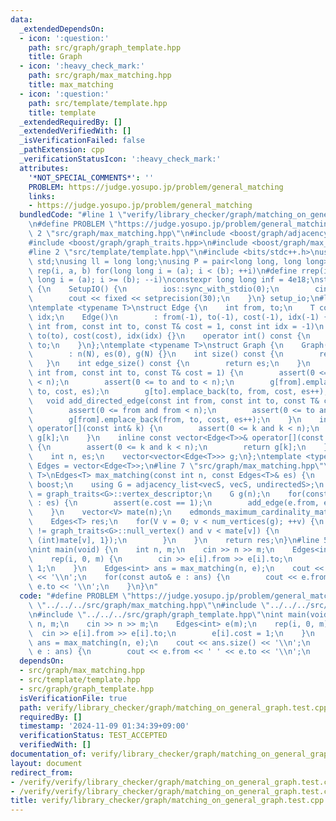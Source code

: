 ```yaml
---
data:
  _extendedDependsOn:
  - icon: ':question:'
    path: src/graph/graph_template.hpp
    title: Graph
  - icon: ':heavy_check_mark:'
    path: src/graph/max_matching.hpp
    title: max_matching
  - icon: ':question:'
    path: src/template/template.hpp
    title: template
  _extendedRequiredBy: []
  _extendedVerifiedWith: []
  _isVerificationFailed: false
  _pathExtension: cpp
  _verificationStatusIcon: ':heavy_check_mark:'
  attributes:
    '*NOT_SPECIAL_COMMENTS*': ''
    PROBLEM: https://judge.yosupo.jp/problem/general_matching
    links:
    - https://judge.yosupo.jp/problem/general_matching
  bundledCode: "#line 1 \"verify/library_checker/graph/matching_on_general_graph.test.cpp\"\
    \n#define PROBLEM \"https://judge.yosupo.jp/problem/general_matching\"\n#line\
    \ 2 \"src/graph/max_matching.hpp\"\n#include <boost/graph/adjacency_list.hpp>\n\
    #include <boost/graph/graph_traits.hpp>\n#include <boost/graph/max_cardinality_matching.hpp>\n\
    #line 2 \"src/template/template.hpp\"\n#include <bits/stdc++.h>\nusing namespace\
    \ std;\nusing ll = long long;\nusing P = pair<long long, long long>;\n#define\
    \ rep(i, a, b) for(long long i = (a); i < (b); ++i)\n#define rrep(i, a, b) for(long\
    \ long i = (a); i >= (b); --i)\nconstexpr long long inf = 4e18;\nstruct SetupIO\
    \ {\n    SetupIO() {\n        ios::sync_with_stdio(0);\n        cin.tie(0);\n\
    \        cout << fixed << setprecision(30);\n    }\n} setup_io;\n#line 3 \"src/graph/graph_template.hpp\"\
    \ntemplate <typename T>\nstruct Edge {\n    int from, to;\n    T cost;\n    int\
    \ idx;\n    Edge()\n        : from(-1), to(-1), cost(-1), idx(-1) {}\n    Edge(const\
    \ int from, const int to, const T& cost = 1, const int idx = -1)\n        : from(from),\
    \ to(to), cost(cost), idx(idx) {}\n    operator int() const {\n        return\
    \ to;\n    }\n};\ntemplate <typename T>\nstruct Graph {\n    Graph(const int N)\n\
    \        : n(N), es(0), g(N) {}\n    int size() const {\n        return n;\n \
    \   }\n    int edge_size() const {\n        return es;\n    }\n    void add_edge(const\
    \ int from, const int to, const T& cost = 1) {\n        assert(0 <= from and from\
    \ < n);\n        assert(0 <= to and to < n);\n        g[from].emplace_back(from,\
    \ to, cost, es);\n        g[to].emplace_back(to, from, cost, es++);\n    }\n \
    \   void add_directed_edge(const int from, const int to, const T& cost = 1) {\n\
    \        assert(0 <= from and from < n);\n        assert(0 <= to and to < n);\n\
    \        g[from].emplace_back(from, to, cost, es++);\n    }\n    inline vector<Edge<T>>&\
    \ operator[](const int& k) {\n        assert(0 <= k and k < n);\n        return\
    \ g[k];\n    }\n    inline const vector<Edge<T>>& operator[](const int& k) const\
    \ {\n        assert(0 <= k and k < n);\n        return g[k];\n    }\n\n   private:\n\
    \    int n, es;\n    vector<vector<Edge<T>>> g;\n};\ntemplate <typename T>\nusing\
    \ Edges = vector<Edge<T>>;\n#line 7 \"src/graph/max_matching.hpp\"\ntemplate <typename\
    \ T>\nEdges<T> max_matching(const int n, const Edges<T>& es) {\n    using namespace\
    \ boost;\n    using G = adjacency_list<vecS, vecS, undirectedS>;\n    using V\
    \ = graph_traits<G>::vertex_descriptor;\n    G g(n);\n    for(const Edge<T>& e\
    \ : es) {\n        assert(e.cost == 1);\n        add_edge(e.from, e.to, g);\n\
    \    }\n    vector<V> mate(n);\n    edmonds_maximum_cardinality_matching(g, &mate[0]);\n\
    \    Edges<T> res;\n    for(V v = 0; v < num_vertices(g); ++v) {\n        if(mate[v]\
    \ != graph_traits<G>::null_vertex() and v < mate[v]) {\n            res.push_back({(int)v,\
    \ (int)mate[v], 1});\n        }\n    }\n    return res;\n}\n#line 5 \"verify/library_checker/graph/matching_on_general_graph.test.cpp\"\
    \nint main(void) {\n    int n, m;\n    cin >> n >> m;\n    Edges<int> e(m);\n\
    \    rep(i, 0, m) {\n        cin >> e[i].from >> e[i].to;\n        e[i].cost =\
    \ 1;\n    }\n    Edges<int> ans = max_matching(n, e);\n    cout << ans.size()\
    \ << '\\n';\n    for(const auto& e : ans) {\n        cout << e.from << ' ' <<\
    \ e.to << '\\n';\n    }\n}\n"
  code: "#define PROBLEM \"https://judge.yosupo.jp/problem/general_matching\"\n#include\
    \ \"../../../src/graph/max_matching.hpp\"\n#include \"../../../src/template/template.hpp\"\
    \n#include \"../../../src/graph/graph_template.hpp\"\nint main(void) {\n    int\
    \ n, m;\n    cin >> n >> m;\n    Edges<int> e(m);\n    rep(i, 0, m) {\n      \
    \  cin >> e[i].from >> e[i].to;\n        e[i].cost = 1;\n    }\n    Edges<int>\
    \ ans = max_matching(n, e);\n    cout << ans.size() << '\\n';\n    for(const auto&\
    \ e : ans) {\n        cout << e.from << ' ' << e.to << '\\n';\n    }\n}"
  dependsOn:
  - src/graph/max_matching.hpp
  - src/template/template.hpp
  - src/graph/graph_template.hpp
  isVerificationFile: true
  path: verify/library_checker/graph/matching_on_general_graph.test.cpp
  requiredBy: []
  timestamp: '2024-11-09 01:34:39+09:00'
  verificationStatus: TEST_ACCEPTED
  verifiedWith: []
documentation_of: verify/library_checker/graph/matching_on_general_graph.test.cpp
layout: document
redirect_from:
- /verify/verify/library_checker/graph/matching_on_general_graph.test.cpp
- /verify/verify/library_checker/graph/matching_on_general_graph.test.cpp.html
title: verify/library_checker/graph/matching_on_general_graph.test.cpp
---
```

